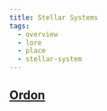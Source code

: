 ```yaml
---
title: Stellar Systems
tags:
  - overview
  - lore
  - place
  - stellar-system
---
```


## [Ordon](ordon.md)
